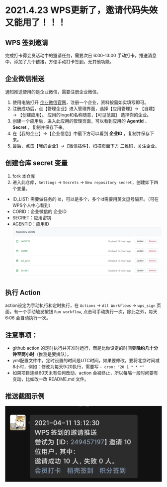 # 2021.4.23 WPS更新了，邀请代码~~失效~~又能用了！！！

## WPS 签到邀请
完成打卡得会员活动中的邀请任务，需要次日 6:00-13:00 手动打卡。推送消息中，添加了几个链接，方便手动打卡签到。无其他功能。
## 企业微信推送
通知推送使用的是企业微信，需要注册企业微信。
1. 使用电脑打开 [企业微信官网](https://work.weixin.qq.com/)，注册一个企业，资料按需如实填写即可。
2. 注册成功后，点【管理企业】进入管理界面，选择【应用管理】→ 【自建】 → 【创建应用】。
   应用的logo和名称随意，【可见范围】 选择你的企业。
3. 创建一个应用后，进入此应用的管理页面，可以看到应用的 **AgentId** 、 **Secret** ，复制并保存下来。
4. 在【我的企业】→【企业信息】中最下方可以看到 **企业ID** ，复制并保存下来。
5. 最后，点击【我的企业】→【微信插件】，扫描页面下方 二维码，关注企业。

## 创建仓库 secret 变量
1. fork 本仓库
2. 进入此仓库，`Settings` -> `Secrets` -> `New repository secret`，创建如下四个变量。
- ID_LIST: 需要做任务的 id，可以是多个，多个id需要用英文逗号隔开。（可在WPS个人中心看到）
- CORID：企业微信的 企业ID
- SECRET：应用密钥
- AGENTID：应用ID
![创建仓库秘密变量](create_secrets.png)

## 执行 Action
action设定为手动执行和定时执行，在 `Actions` -> `All Workflows` -> `wps_sign` 页面，有一个手动触发按钮 `Run workflow`, 点击可手动执行一次，除此之外，每天 6:06 会自动执行一次。
## 注意事项：
- github action 的定时执行并非准时运行，而是比你设定的时间要**晚约几十分钟至两小时**（推测是要排队）。
- yml配置文件中，定时设置的时间是UTC时间，如果要修改，要将北京时间减8小时，例如：修改为每天9:20执行，需要写 `- cron: "20 1 * * *"`
- 如果项目连续60天未有任何改动，action 会被终止，所以每隔一段时间要有变动，比如改一改 README.md 文件。

## 推送截图示例
![推送示例](notify_example.png)
